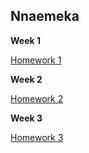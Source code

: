 ## Nnaemeka 

**Week 1**

[Homework 1](./homework-1)

**Week 2**

[Homework 2](./week-2)

**Week 3**

[Homework 3](./week-3)


